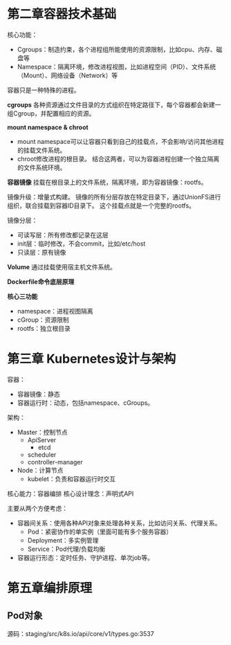 # 第二章容器技术基础
核心功能：
* Cgroups：制造约束，各个进程组所能使用的资源限制，比如cpu、内存、磁盘等
* Namespace：隔离环境，修改进程视图，比如进程空间（PID）、文件系统（Mount）、网络设备（Network）等

容器只是一种特殊的进程。

**cgroups**
各种资源通过文件目录的方式组织在特定路径下，每个容器都会新建一组Cgroup，并配置相应的资源。

**mount namespace & chroot**
* mount namespace可以让容器只看到自己的挂载点，不会影响/访问其他进程的挂载文件系统。
* chroot修改进程的根目录。
结合这两者，可以为容器进程创建一个独立隔离的文件系统环境。

**容器镜像**
挂载在根目录上的文件系统，隔离环境，即为容器镜像：rootfs。

镜像升级：增量式构建。
镜像的所有分层存放在特定目录下，通过UnionFS进行组织，联合挂载到容器ID目录下。
这个挂载点就是一个完整的rootfs。

镜像分层：
* 可读写层：所有修改都记录在这层
* init层：临时修改，不会commit，比如/etc/host
* 只读层：原有镜像


**Volume**
通过挂载使用宿主机文件系统。

**Dockerfile命令底层原理**


**核心三功能**
* namespace：进程视图隔离
* cGroup：资源限制
* rootfs：独立根目录

# 第三章 Kubernetes设计与架构

容器：
* 容器镜像：静态
* 容器运行时：动态，包括namespace、cGroups。

架构：
* Master：控制节点
  * ApiServer
    * etcd
  * scheduler
  * controller-manager
* Node：计算节点
  * kubelet：负责和容器运行时交互
 
核心能力：容器编排
核心设计理念：声明式API

主要从两个方便考虑：
* 容器间关系：使用各种API对象来处理各种关系，比如访问关系、代理关系。
  * Pod：紧密协作的单实例（里面可能有多个服务容器）
  * Deployment：多实例管理
  * Service：Pod代理/负载均衡
* 容器运行形态：定时任务、守护进程、单次job等。

# 第五章编排原理

## Pod对象

源码：staging/src/k8s.io/api/core/v1/types.go:3537
